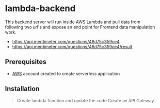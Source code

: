 # lambda-backend

This backend server will run inside AWS Lambda and pull data from following two url's and expose an end point for Frontend data manipulation work. 

- https://api.mentimeter.com/questions/48d75c359ce4
- https://api.mentimeter.com/questions/48d75c359ce4/result

## Prerequisites

- [AWS](https://aws.amazon.com/) account created to create serverless application 


## Installation

> Create lambda function and update the code 
> Create an API Gateway 




